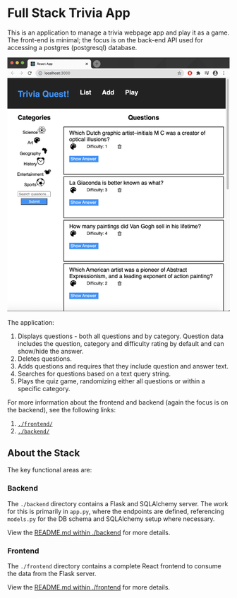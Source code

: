 # Full Stack Trivia App

This is an application to manage a trivia webpage app and play it as a game. The front-end is minimal; the focus is on the back-end API used for accessing a postgres (postgresql) database.

!["Trivia Application Screen Shot"](./trivia_main_page.png)

The application:

1) Displays questions - both all questions and by category. Question data includes the question, category and difficulty rating by default and can show/hide the answer. 
2) Deletes questions.
3) Adds questions and requires that they include question and answer text.
4) Searches for questions based on a text query string.
5) Plays the quiz game, randomizing either all questions or within a specific category. 

For more information about the frontend and backend (again the focus is on the backend), see the following links:

1. [`./frontend/`](./frontend/README.md)
2. [`./backend/`](./backend/README.md)

## About the Stack

The key functional areas are:

### Backend

The `./backend` directory contains a Flask and SQLAlchemy server. The work for this is primarily in `app.py`, where the endpoints are defined, referencing `models.py` for the DB schema and SQLAlchemy setup where necessary. 

View the [README.md within ./backend](./backend/README.md) for more details.

### Frontend

The `./frontend` directory contains a complete React frontend to consume the data from the Flask server. 

View the [README.md within ./frontend](./frontend/README.md) for more details.
